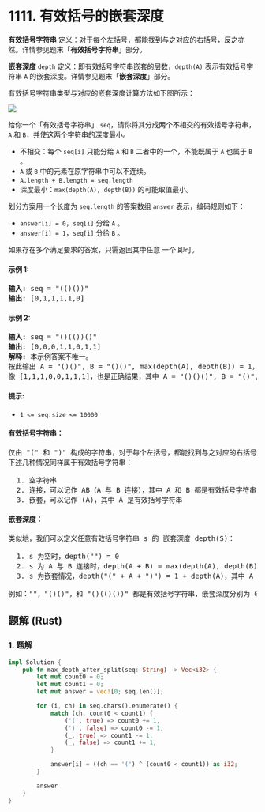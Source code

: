 # 1111. 有效括号的嵌套深度
**有效括号字符串** 定义：对于每个左括号，都能找到与之对应的右括号，反之亦然。详情参见题末「**有效括号字符串**」部分。

**嵌套深度** `depth` 定义：即有效括号字符串嵌套的层数，`depth(A)` 表示有效括号字符串 `A` 的嵌套深度。详情参见题末「**嵌套深度**」部分。

有效括号字符串类型与对应的嵌套深度计算方法如下图所示：

![](https://assets.leetcode-cn.com/aliyun-lc-upload/uploads/2020/04/01/1111.png)

给你一个「有效括号字符串」 `seq`，请你将其分成两个不相交的有效括号字符串，`A` 和 `B`，并使这两个字符串的深度最小。

* 不相交：每个 `seq[i]` 只能分给 `A` 和 `B` 二者中的一个，不能既属于 `A` 也属于 `B` 。
* `A` 或 `B` 中的元素在原字符串中可以不连续。
* `A.length + B.length = seq.length`
* 深度最小：`max(depth(A), depth(B))` 的可能取值最小。

划分方案用一个长度为 `seq.length` 的答案数组 `answer` 表示，编码规则如下：

* `answer[i] = 0`，`seq[i]` 分给 `A` 。
* `answer[i] = 1`，`seq[i]` 分给 `B` 。

如果存在多个满足要求的答案，只需返回其中任意 一个 即可。

#### 示例 1:
<pre>
<strong>输入:</strong> seq = "(()())"
<strong>输出:</strong> [0,1,1,1,1,0]
</pre>

#### 示例 2:
<pre>
<strong>输入:</strong> seq = "()(())()"
<strong>输出:</strong> [0,0,0,1,1,0,1,1]
<strong>解释:</strong> 本示例答案不唯一。
按此输出 A = "()()", B = "()()", max(depth(A), depth(B)) = 1，它们的深度最小。
像 [1,1,1,0,0,1,1,1]，也是正确结果，其中 A = "()()()", B = "()", max(depth(A), depth(B)) = 1 。
</pre>

#### 提示:
* `1 <= seq.size <= 10000`

#### 有效括号字符串：
<pre>
仅由 "(" 和 ")" 构成的字符串，对于每个左括号，都能找到与之对应的右括号，反之亦然。
下述几种情况同样属于有效括号字符串：

  1. 空字符串
  2. 连接，可以记作 AB（A 与 B 连接），其中 A 和 B 都是有效括号字符串
  3. 嵌套，可以记作 (A)，其中 A 是有效括号字符串
</pre>

#### 嵌套深度：
<pre>类似地，我们可以定义任意有效括号字符串 s 的 嵌套深度 depth(S)：

  1. s 为空时，depth("") = 0
  2. s 为 A 与 B 连接时，depth(A + B) = max(depth(A), depth(B))，其中 A 和 B 都是有效括号字符串
  3. s 为嵌套情况，depth("(" + A + ")") = 1 + depth(A)，其中 A 是有效括号字符串

例如：""，"()()"，和 "()(()())" 都是有效括号字符串，嵌套深度分别为 0，1，2，而 ")(" 和 "(()" 都不是有效括号字符串。
</pre>

## 题解 (Rust)

### 1. 题解
```Rust
impl Solution {
    pub fn max_depth_after_split(seq: String) -> Vec<i32> {
        let mut count0 = 0;
        let mut count1 = 0;
        let mut answer = vec![0; seq.len()];

        for (i, ch) in seq.chars().enumerate() {
            match (ch, count0 < count1) {
                ('(', true) => count0 += 1,
                (')', false) => count0 -= 1,
                (_, true) => count1 -= 1,
                (_, false) => count1 += 1,
            }

            answer[i] = ((ch == '(') ^ (count0 < count1)) as i32;
        }

        answer
    }
}
```

